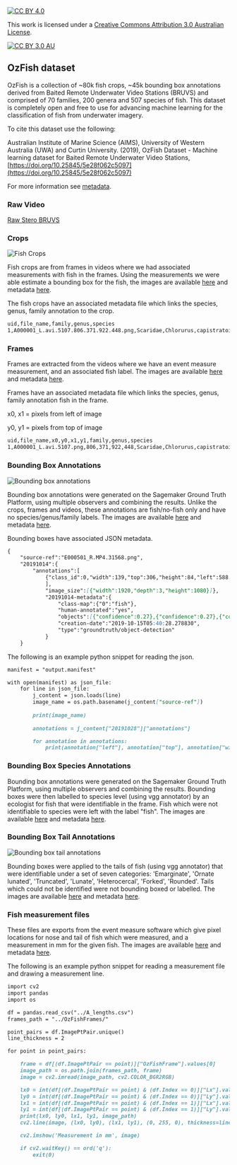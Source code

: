 [![CC BY 4.0][cc-by-shield]][cc-by]

This work is licensed under a [Creative Commons Attribution 3.0 Australian License][cc-by].

[![CC BY 3.0 AU][cc-by-image]][cc-by]

[cc-by]: http://creativecommons.org/licenses/by/3.0/
[cc-by-image]: https://i.creativecommons.org/l/by/3.0/88x31.png
[cc-by-shield]: https://img.shields.io/badge/License-CC%20BY%203.0-lightgrey.svg

## OzFish dataset

OzFish is a collection of ~80k fish crops, ~45k bounding box annotations derived from Baited Remote Underwater Video Stations (BRUVS) and comprised of 70 families, 200 genera and 507 species of fish. This dataset is completely open and free to use for advancing machine learning for the classification of fish from underwater imagery. 

To cite this dataset use the following: 

Australian Institute of Marine Science (AIMS), University of Western Australia (UWA) and Curtin University. (2019), OzFish Dataset - Machine learning dataset for Baited Remote Underwater Video Stations, [https://doi.org/10.25845/5e28f062c5097](https://doi.org/10.25845/5e28f062c5097)

For more information see [metadata](https://doi.org/10.25845/5e28f062c5097).

### Raw Video 

[Raw Stero BRUVS](https://storage.pawsey.org.au/public/m/FDFML/videos)

### Crops

![Fish Crops](https://open-AIMS.github.io/ozfish/fishcrops.png?raw=true "Fish Crops")

Fish crops are from frames in videos where we had associated measurements with fish in the frames. Using the measurements we were able estimate a bounding box for the fish, the images are available [here](https://storage.pawsey.org.au/public/m/FDFML/crops) and metadata [here](https://storage.pawsey.org.au/public/m/FDFML/metadata).

The fish crops have an associated metadata file which links the species, genus, family annotation to the crop.

```markdown
uid,file_name,family,genus,species
1,A000001_L.avi.5107.806.371.922.448.png,Scaridae,Chlorurus,capistratoides
```

### Frames

Frames are extracted from the videos where we have an event measure measurement, and an associated fish label. The images are available [here](https://storage.pawsey.org.au/public/m/FDFML/frames) and metadata [here](https://storage.pawsey.org.au/public/m/FDFML/metadata).

Frames have an associated metadata file which links the species, genus, family annotation fish in the frame.

x0, x1 = pixels from left of image

y0, y1 = pixels from top of image

```markdown
uid,file_name,x0,y0,x1,y1,family,genus,species
1,A000001_L.avi.5107.png,806,371,922,448,Scaridae,Chlorurus,capistratoides
```

### Bounding Box Annotations

![Bounding box annotations](https://open-AIMS.github.io/ozfish/bounding-box-annotations.png?raw=true "Bounding box annotations")

Bounding box annotations were generated on the Sagemaker Ground Truth Platform, using multiple observers and combining the results. Unlike the crops, frames and videos, these annotations are fish/no-fish only and have no species/genus/family labels. The images are available [here](https://storage.pawsey.org.au/public/m/FDFML/frames) and metadata [here](https://storage.pawsey.org.au/public/m/FDFML/labelled/manifests).

Bounding boxes have associated JSON metadata.

```markdown
{
    "source-ref":"E000501_R.MP4.31568.png",
    "20191014":{
        "annotations":[
            {"class_id":0,"width":139,"top":306,"height":84,"left":588.5},{"class_id":0,"width":229.5,"top":357,"height":331,"left":1151},{"class_id":0,"width":198.5,"top":745.5,"height":271,"left":823},{"class_id":0,"width":159.5,"top":806,"height":148.5,"left":0},{"class_id":0,"width":1014,"top":399.5,"height":395,"left":108.5}
            ],
            "image_size":[{"width":1920,"depth":3,"height":1080}]},
            "20191014-metadata":{
                "class-map":{"0":"fish"},
                "human-annotated":"yes",
                "objects":[{"confidence":0.27},{"confidence":0.27},{"confidence":0.2},{"confidence":0.27},{"confidence":0.28}],
                "creation-date":"2019-10-15T05:40:28.278830",
                "type":"groundtruth/object-detection"
            }
    }
```

The following is an example python snippet for reading the json.

```markdown
manifest = "output.manifest"

with open(manifest) as json_file:
    for line in json_file:
        j_content = json.loads(line)
        image_name = os.path.basename(j_content["source-ref"])
        
        print(image_name)
        
        annotations = j_content["20191028"]["annotations"]

        for annotation in annotations:
            print(annotation["left"], annotation["top"], annotation["width"], annotation["height"])
```

### Bounding Box Species Annotations

Bounding box annotations were generated on the Sagemaker Ground Truth Platform, using multiple observers and combining the results. Bounding boxes were then labelled to species level (using vgg annotator) by an ecologist for fish that were identifiable in the frame. Fish which were not identifiable to species were left with the label "fish". The images are available [here](https://storage.pawsey.org.au/public/m/FDFML/labelled/frames) and metadata [here](https://storage.pawsey.org.au/public/m/FDFML/labelled/speciesboxes).

### Bounding Box Tail Annotations

![Bounding box tail annotations](https://open-AIMS.github.io/ozfish/fish_tails.png?raw=true "Bounding box annotations")

Bounding boxes were applied to the tails of fish (using vgg annotator) that were identifiable under a set of seven categories: 'Emarginate', 'Ornate lunated', 'Truncated', 'Lunate', 'Heterocercal', 'Forked', 'Rounded'. Tails which could not be identified were not bounding boxed or labelled. The images are available [here](https://storage.pawsey.org.au/public/m/FDFML/labelled/frames) and metadata [here](https://storage.pawsey.org.au/public/m/FDFML/labelled/fishtails).

### Fish measurement files

These files are exports from the event measure software which give pixel locations for nose and tail of fish which were measured, and a measurement in mm for the given fish. The images are available [here](https://storage.pawsey.org.au/public/m/FDFML/labelled/frames) and metadata [here](https://storage.pawsey.org.au/public/m/FDFML/labelled/measurementfiles). 

The following is an example python snippet for reading a measurement file and drawing a measurement line.

```markdown
import cv2  
import pandas
import os

df = pandas.read_csv("../A_lengths.csv")
frames_path = "../OzFishFrames/"

point_pairs = df.ImagePtPair.unique()
line_thickness = 2

for point in point_pairs:

    frame = df[(df.ImagePtPair == point)]["OzFishFrame"].values[0]
    image_path = os.path.join(frames_path, frame)
    image = cv2.imread(image_path, cv2.COLOR_BGR2RGB)

    lx0 = int(df[(df.ImagePtPair == point) & (df.Index == 0)]["Lx"].values[0])
    ly0 = int(df[(df.ImagePtPair == point) & (df.Index == 0)]["Ly"].values[0])
    lx1 = int(df[(df.ImagePtPair == point) & (df.Index == 1)]["Lx"].values[0])
    ly1 = int(df[(df.ImagePtPair == point) & (df.Index == 1)]["Ly"].values[0])
    print(lx0, ly0, lx1, ly1, image_path)
    cv2.line(image, (lx0, ly0), (lx1, ly1), (0, 255, 0), thickness=line_thickness)

    cv2.imshow('Measurement in mm', image)

    if cv2.waitKey() == ord('q'):
        exit(0)
```
